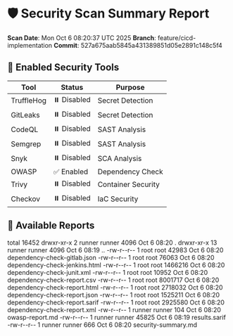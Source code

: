 # 🛡️ Security Scan Summary Report

**Scan Date**: Mon Oct  6 08:20:37 UTC 2025
**Branch**: feature/cicd-implementation
**Commit**: 527a675aab5845a431389851d05e2891c148c5f4

## 🔧 Enabled Security Tools

| Tool | Status | Purpose |
|------|--------|---------|
| TruffleHog | ⏸️ Disabled | Secret Detection |
| GitLeaks | ⏸️ Disabled | Secret Detection |
| CodeQL | ⏸️ Disabled | SAST Analysis |
| Semgrep | ⏸️ Disabled | SAST Analysis |
| Snyk | ⏸️ Disabled | SCA Analysis |
| OWASP | ✅ Enabled | Dependency Check |
| Trivy | ⏸️ Disabled | Container Security |
| Checkov | ⏸️ Disabled | IaC Security |

## 📁 Available Reports

total 16452
drwxr-xr-x  2 runner runner    4096 Oct  6 08:20 .
drwxr-xr-x 13 runner runner    4096 Oct  6 08:19 ..
-rw-r--r--  1 root   root     42983 Oct  6 08:20 dependency-check-gitlab.json
-rw-r--r--  1 root   root     76063 Oct  6 08:20 dependency-check-jenkins.html
-rw-r--r--  1 root   root   1466216 Oct  6 08:20 dependency-check-junit.xml
-rw-r--r--  1 root   root     10952 Oct  6 08:20 dependency-check-report.csv
-rw-r--r--  1 root   root   8001717 Oct  6 08:20 dependency-check-report.html
-rw-r--r--  1 root   root   2718032 Oct  6 08:20 dependency-check-report.json
-rw-r--r--  1 root   root   1525211 Oct  6 08:20 dependency-check-report.sarif
-rw-r--r--  1 root   root   2925580 Oct  6 08:20 dependency-check-report.xml
-rw-r--r--  1 runner runner     104 Oct  6 08:20 owasp-report.md
-rw-r--r--  1 runner runner   45825 Oct  6 08:19 results.sarif
-rw-r--r--  1 runner runner     666 Oct  6 08:20 security-summary.md
